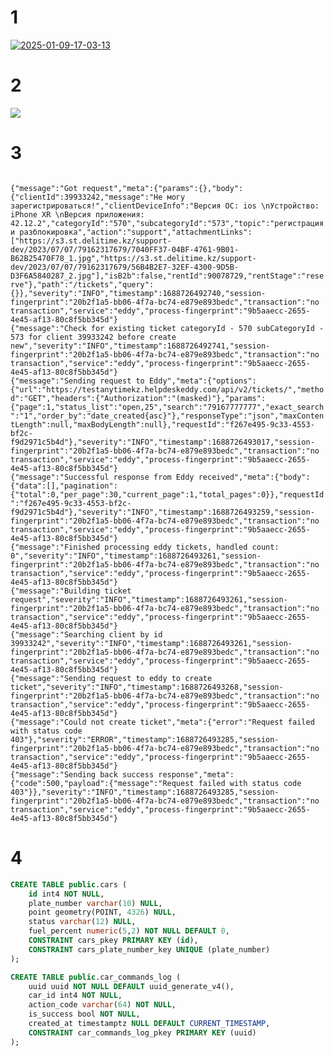 # 1
<a href='https://postimages.org/' target='_blank'><img src='https://i.postimg.cc/3wNdDLSs/2025-01-09-17-03-13.jpg' border='0' alt='2025-01-09-17-03-13'/></a>

# 2
<img src="https://i.ibb.co/gJGM4Rc/Screenshot-2023-11-17-at-13-43-55.png">

# 3
<code>
{"message":"Got request","meta":{"params":{},"body":{"clientId":39933242,"message":"Не могу зарегистрироваться!","clientDeviceInfo":"Версия ОС: ios \nУстройство: iPhone XR \nВерсия приложения: 42.12.2","categoryId":"570","subcategoryId":"573","topic":"регистрация и разблокировка","action":"support","attachmentLinks":["https://s3.st.delitime.kz/support-dev/2023/07/07/79162317679/7040FF37-04BF-4761-9B01-B62B25470F78_1.jpg","https://s3.st.delitime.kz/support-dev/2023/07/07/79162317679/56B4B2E7-32EF-4300-9D5B-D3F6A5840287_2.jpg"],"isB2b":false,"rentId":90078729,"rentStage":"reserve"},"path":"/tickets","query":{}},"severity":"INFO","timestamp":1688726492740,"session-fingerprint":"20b2f1a5-bb06-4f7a-bc74-e879e893bedc","transaction":"no transaction","service":"eddy","process-fingerprint":"9b5aaecc-2655-4e45-af13-80c8f5bb345d"}
{"message":"Check for existing ticket categoryId - 570 subCategoryId - 573 for client 39933242 before create new","severity":"INFO","timestamp":1688726492741,"session-fingerprint":"20b2f1a5-bb06-4f7a-bc74-e879e893bedc","transaction":"no transaction","service":"eddy","process-fingerprint":"9b5aaecc-2655-4e45-af13-80c8f5bb345d"}
{"message":"Sending request to Eddy","meta":{"options":{"url":"https://testanytimekz.helpdeskeddy.com/api/v2/tickets/","method":"GET","headers":{"Authorization":"(masked)"},"params":{"page":1,"status_list":"open,25","search":"79167777777","exact_search":"1","order_by":"date_created{asc}"},"responseType":"json","maxContentLength":null,"maxBodyLength":null},"requestId":"f267e495-9c33-4553-bf2c-f9d2971c5b4d"},"severity":"INFO","timestamp":1688726493017,"session-fingerprint":"20b2f1a5-bb06-4f7a-bc74-e879e893bedc","transaction":"no transaction","service":"eddy","process-fingerprint":"9b5aaecc-2655-4e45-af13-80c8f5bb345d"}
{"message":"Successful response from Eddy received","meta":{"body":{"data":[],"pagination":{"total":0,"per_page":30,"current_page":1,"total_pages":0}},"requestId":"f267e495-9c33-4553-bf2c-f9d2971c5b4d"},"severity":"INFO","timestamp":1688726493259,"session-fingerprint":"20b2f1a5-bb06-4f7a-bc74-e879e893bedc","transaction":"no transaction","service":"eddy","process-fingerprint":"9b5aaecc-2655-4e45-af13-80c8f5bb345d"}
{"message":"Finished processing eddy tickets, handled count: 0","severity":"INFO","timestamp":1688726493261,"session-fingerprint":"20b2f1a5-bb06-4f7a-bc74-e879e893bedc","transaction":"no transaction","service":"eddy","process-fingerprint":"9b5aaecc-2655-4e45-af13-80c8f5bb345d"}
{"message":"Building ticket request","severity":"INFO","timestamp":1688726493261,"session-fingerprint":"20b2f1a5-bb06-4f7a-bc74-e879e893bedc","transaction":"no transaction","service":"eddy","process-fingerprint":"9b5aaecc-2655-4e45-af13-80c8f5bb345d"}
{"message":"Searching client by id 39933242","severity":"INFO","timestamp":1688726493261,"session-fingerprint":"20b2f1a5-bb06-4f7a-bc74-e879e893bedc","transaction":"no transaction","service":"eddy","process-fingerprint":"9b5aaecc-2655-4e45-af13-80c8f5bb345d"}
{"message":"Sending request to eddy to create ticket","severity":"INFO","timestamp":1688726493268,"session-fingerprint":"20b2f1a5-bb06-4f7a-bc74-e879e893bedc","transaction":"no transaction","service":"eddy","process-fingerprint":"9b5aaecc-2655-4e45-af13-80c8f5bb345d"}
{"message":"Could not create ticket","meta":{"error":"Request failed with status code 403"},"severity":"ERROR","timestamp":1688726493285,"session-fingerprint":"20b2f1a5-bb06-4f7a-bc74-e879e893bedc","transaction":"no transaction","service":"eddy","process-fingerprint":"9b5aaecc-2655-4e45-af13-80c8f5bb345d"}
{"message":"Sending back success response","meta":{"code":500,"payload":{"message":"Request failed with status code 403"}},"severity":"INFO","timestamp":1688726493285,"session-fingerprint":"20b2f1a5-bb06-4f7a-bc74-e879e893bedc","transaction":"no transaction","service":"eddy","process-fingerprint":"9b5aaecc-2655-4e45-af13-80c8f5bb345d"}
</code>

# 4

```sql
CREATE TABLE public.cars (
	id int4 NOT NULL,
	plate_number varchar(10) NULL,
	point geometry(POINT, 4326) NULL,
	status varchar(12) NULL,
	fuel_percent numeric(5,2) NOT NULL DEFAULT 0,
	CONSTRAINT cars_pkey PRIMARY KEY (id),
	CONSTRAINT cars_plate_number_key UNIQUE (plate_number)
);

CREATE TABLE public.car_commands_log (
	uuid uuid NOT NULL DEFAULT uuid_generate_v4(),
	car_id int4 NOT NULL,
	action_code varchar(64) NOT NULL,
	is_success bool NOT NULL,
	created_at timestamptz NULL DEFAULT CURRENT_TIMESTAMP,
	CONSTRAINT car_commands_log_pkey PRIMARY KEY (uuid)
);

```
